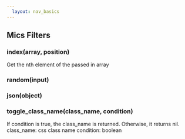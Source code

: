 ```yaml
---
  layout: nav_basics
---
```


## Mics Filters

### index(array, position)
  Get the nth element of the passed in array

### random(input)

### json(object)

### toggle_class_name(class_name, condition)
  If condition is true, the class_name is returned. Otherwise, it returns nil.
  class_name: css class name
  condition: boolean
